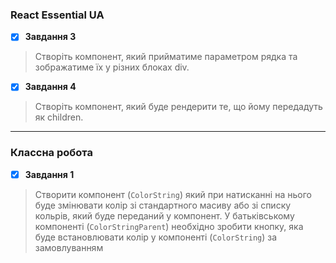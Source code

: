 ### React Essential UA
- [x] **Завдання 3**
>    Створіть компонент, який прийматиме параметром рядка та зображатиме їх у різних блоках div.
    
    
- [x] **Завдання 4**
>   Створіть компонент, який буде рендерити те, що йому передадуть як children.
    

---

### Классна робота 
     
- [x] **Завдання 1**
 >   Створити компонент (`ColorString`) який при натисканні на нього буде змінювати колір зі стандартного масиву або зі списку кольрів, який буде переданий у компонент. У батьківському компоненті (`ColorStringParent`) необхідно зробити кнопку, яка буде встановлювати колір у компоненті (`ColorString`) за замовлуванням
